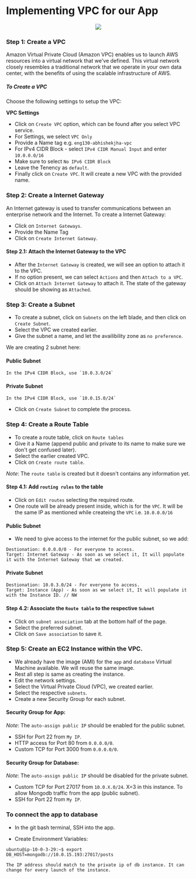 # Implementing VPC for our App

<p align="center">
  <img src="https://user-images.githubusercontent.com/110366380/200374233-f7d42141-a451-4c8a-b30d-6dfb65b9f9cb.png">
</p>

### Step 1: Create a VPC

Amazon Virtual Private Cloud (Amazon VPC) enables us to launch AWS resources into a virtual network that we've defined. This virtual network closely resembles a traditional network that we operate in your own data center, with the benefits of using the scalable infrastructure of AWS.

##### To Create a VPC

Choose the following settings to setup the VPC:

**VPC Settings**
- Click on `Create VPC` option, which can be found after you select VPC service.
- For Settings, we select `VPC Only`
- Provide a Name tag e.g. `eng130-abhishekjha-vpc`
- For IPv4 CIDR Block - select `IPv4 CIDR Manual Input` and enter `10.0.0.0/16`
- Make sure to select `No IPv6 CIDR Block`
- Leave the Tenency as `default`.  
- Finally click on `Create VPC`. It will create a new VPC with the provided name.

### Step 2: Create a Internet Gateway

An Internet gateway is used to transfer communications between an enterprise network and the Internet. To create a Internet Gateway:

- Click on `Internet Gateways`.
- Provide the Name Tag
- Click on `Create Internet Gateway`.

#### Step 2.1: Attach the Internet Gateway to the VPC

- After the `Internet Gateway` is created, we will see an option to attach it to the VPC. 
- If no option present, we can select `Actions` and then `Attach to a VPC`.
- Click on `Attach Internet Gateway` to attach it. The state of the gateway should be showing as `Attached`.

### Step 3: Create a Subnet

- To create a subnet, click on `Subnets` on the left blade, and then click on `Create Subnet`.
- Select the VPC we created earlier.
- Give the subnet a name, and let the availibility zone as `no preference`.

We are creating 2 subnet here:

  #### Public Subnet
  ```
  In the IPv4 CIDR Block, use `10.0.3.0/24`
  ```
  
  #### Private Subnet
  ```
  In the IPv4 CIDR Block, use `10.0.15.0/24` 
  ```
  
- Click on `Create Subnet` to complete the process.

### Step 4: Create a Route Table

- To create a route table, click on `Route tables`
- Give it a Name (append public and private to its name to make sure we don't get confused later).
- Select the earlier created VPC. 
- Click on `Create route table`.

*Note*: The `route table` is created but it doesn't contains any information yet.

#### Step 4.1: Add `routing rules` to the table

- Click on `Edit routes` selecting the required route.
- One route will be already present inside, which is for the `VPC`. It will be the same IP as mentioned while createing the `VPC` i.e. `10.0.0.0/16`

#### Public Subnet
- We need to give access to the internet for the public subnet, so we add:

```
Destionation: 0.0.0.0/0 - For everyone to access.
Target: Internet Gateway - As soon as we select it, It will populate it with the Internet Gateway that we created.
```

#### Private Subnet
```
Destionation: 10.0.3.0/24 - For everyone to access.
Target: Instance (App) - As soon as we select it, It will populate it with the Instance ID. // NW
```


#### Step 4.2: Associate the `Route table` to the respective `Subnet`
- Click on `subnet association` tab at the bottom half of the page.
- Select the preferred subnet.
- Click on `Save association` to save it.


### Step 5: Create an EC2 Instance within the VPC.

- We already have the image (AMI) for the `app` and `database` Virtual Machine available. We will reuse the same image.
- Rest all step is same as creating the instance.
- Edit the network settings.
- Select the Virtual Private Cloud (VPC), we created earlier.
- Select the respective `subnets`.
- Create a new Security Group for each subnet.


#### Security Group for App: 

*Note*: The `auto-assign public IP` should be enabled for the public subnet.

- SSH for Port 22 from `My IP`.
- HTTP access for Port 80 from `0.0.0.0/0`.
- Custom TCP for Port 3000 from `0.0.0.0/0`.

#### Security Group for Database:

*Note*: The `auto-assign public IP` should be disabled for the private subnet.

- Custom TCP for Port 27017 from `10.0.X.0/24`. X=3 in this instance. To allow Mongodb traffic from the app (public subnet).
- SSH for Port 22 from `My IP`.

### To connect the app to database

- In the git bash terminal, SSH into the app.

- Create Environment Variables:
```
ubuntu@ip-10-0-3-29:~$ export DB_HOST=mongodb://10.0.15.193:27017/posts

The IP address should match to the private ip of db instance. It can change for every launch of the instance.
```
